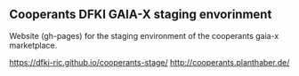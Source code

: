 ## Cooperants DFKI GAIA-X staging envorinment

Website (gh-pages) for the staging environment of the cooperants gaia-x marketplace.

https://dfki-ric.github.io/cooperants-stage/
http://cooperants.planthaber.de/

